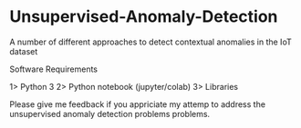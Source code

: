 # Unsupervised-Anomaly-Detection
A number of different approaches to detect contextual anomalies in the IoT dataset 

Software Requirements

1> Python 3
2> Python notebook (jupyter/colab)
3> Libraries


Please give me feedback if you appriciate my attemp to address the unsupervised anomaly detection problems problems.
